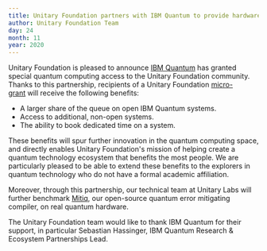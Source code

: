 ```yaml
---
title: Unitary Foundation partners with IBM Quantum to provide hardware access to Unitary Foundation awardees
author: Unitary Foundation Team  
day: 24
month: 11
year: 2020
---
```


Unitary Foundation is pleased to announce [IBM Quantum](https://www.ibm.com/quantum-computing/) has granted special quantum computing access to the Unitary Foundation community. Thanks to this partnership, recipients of a Unitary Foundation [micro-grant](https://unitary.foundation/) will receive the following benefits:

- A larger share of the queue on open IBM Quantum systems.
- Access to additional, non-open systems.
- The ability to book dedicated time on a system.

These benefits will spur further innovation in the quantum computing space, and directly enables Unitary Foundation's mission of helping create a quantum technology ecosystem that benefits the most people. We are particularly pleased to be able to extend these benefits to the explorers in quantum technology who do not have a formal academic affiliation.

Moreover, through this partnership, our technical team at Unitary Labs will further benchmark [Mitiq](https://unitary.foundation/mitiq.html), our open-source quantum error mitigating compiler, on real quantum hardware.

The Unitary Foundation team would like to thank IBM Quantum for their support, in particular Sebastian Hassinger, IBM Quantum Research & Ecosystem Partnerships Lead.
